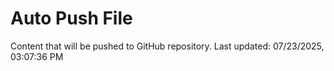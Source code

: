 # Auto Push File

Content that will be pushed to GitHub repository.
Last updated: 07/23/2025, 03:07:36 PM